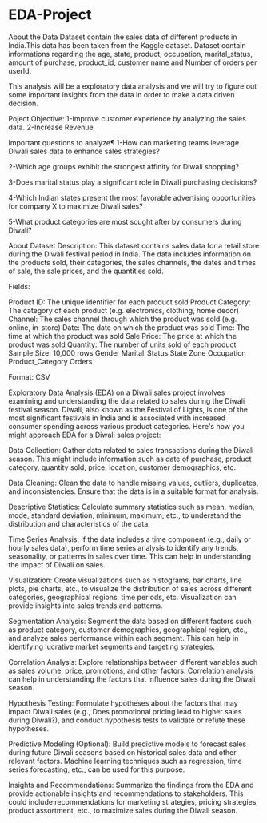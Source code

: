 # EDA-Project
About the Data
Dataset contain the sales data of different products in India.This data has been taken from the Kaggle dataset. Dataset contain informations regarding the age, state, product, occupation, marital_status, amount of purchase, product_id, customer name and Number of orders per userId.

This analysis will be a exploratory data analysis and we will try to figure out some important insights from the data in order to make a data driven decision.

Poject Objective:
1-Improve customer experience by analyzing the sales data.
2-Increase Revenue

Important questions to analyze¶
1-How can marketing teams leverage Diwali sales data to enhance sales strategies?

2-Which age groups exhibit the strongest affinity for Diwali shopping?

3-Does marital status play a significant role in Diwali purchasing decisions?

4-Which Indian states present the most favorable advertising opportunities for company X to maximize Diwali sales?

5-What product categories are most sought after by consumers during Diwali?

About Dataset
Description: This dataset contains sales data for a retail store during the Diwali festival period in India. The data includes information on the products sold, their categories, the sales channels, the dates and times of sale, the sale prices, and the quantities sold.

Fields:

Product ID: The unique identifier for each product sold
Product Category: The category of each product (e.g. electronics, clothing, home decor)
Channel: The sales channel through which the product was sold (e.g. online, in-store)
Date: The date on which the product was sold
Time: The time at which the product was sold
Sale Price: The price at which the product was sold
Quantity: The number of units sold of each product
Sample Size: 10,000 rows
Gender
Marital_Status
State
Zone
Occupation
Product_Category
Orders

Format: CSV

Exploratory Data Analysis (EDA) on a Diwali sales project involves examining and understanding the data related to sales during the Diwali festival season. Diwali, also known as the Festival of Lights, is one of the most significant festivals in India and is associated with increased consumer spending across various product categories. Here's how you might approach EDA for a Diwali sales project:

Data Collection: Gather data related to sales transactions during the Diwali season. This might include information such as date of purchase, product category, quantity sold, price, location, customer demographics, etc.

Data Cleaning: Clean the data to handle missing values, outliers, duplicates, and inconsistencies. Ensure that the data is in a suitable format for analysis.

Descriptive Statistics: Calculate summary statistics such as mean, median, mode, standard deviation, minimum, maximum, etc., to understand the distribution and characteristics of the data.

Time Series Analysis: If the data includes a time component (e.g., daily or hourly sales data), perform time series analysis to identify any trends, seasonality, or patterns in sales over time. This can help in understanding the impact of Diwali on sales.

Visualization: Create visualizations such as histograms, bar charts, line plots, pie charts, etc., to visualize the distribution of sales across different categories, geographical regions, time periods, etc. Visualization can provide insights into sales trends and patterns.

Segmentation Analysis: Segment the data based on different factors such as product category, customer demographics, geographical region, etc., and analyze sales performance within each segment. This can help in identifying lucrative market segments and targeting strategies.

Correlation Analysis: Explore relationships between different variables such as sales volume, price, promotions, and other factors. Correlation analysis can help in understanding the factors that influence sales during the Diwali season.

Hypothesis Testing: Formulate hypotheses about the factors that may impact Diwali sales (e.g., Does promotional pricing lead to higher sales during Diwali?), and conduct hypothesis tests to validate or refute these hypotheses.

Predictive Modeling (Optional): Build predictive models to forecast sales during future Diwali seasons based on historical sales data and other relevant factors. Machine learning techniques such as regression, time series forecasting, etc., can be used for this purpose.

Insights and Recommendations: Summarize the findings from the EDA and provide actionable insights and recommendations to stakeholders. This could include recommendations for marketing strategies, pricing strategies, product assortment, etc., to maximize sales during the Diwali season.

